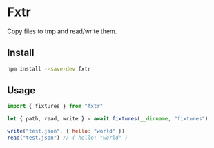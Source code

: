 # Fxtr

Copy files to tmp and read/write them.

## Install

```bash
npm install --save-dev fxtr
```

## Usage

```js
import { fixtures } from "fxtr"

let { path, read, write } = await fixtures(__dirname, "fixtures")

write("test.json", { hello: "world" })
read("test.json") // { hello: "world" }
```
